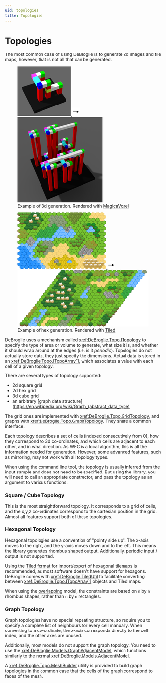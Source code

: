 ```yaml
---
uid: topologies
title: Topologies
---
```


Topologies
============

The most common case of using DeBroglie is to generate 2d images and tile maps, however, that is not all that can be generated.

<figure>
<a href="https://github.com/BorisTheBrave/DeBroglie/blob/master/samples/docs/columns.json">
<img src="../images/columns_in.png"/>
<img src="../images/arrow.png"/>
<img src="../images/columns_out.png"/>
</a>
<figcaption>Example of 3d generation. Rendered with <a href="http://magicavoxel.net">MagicaVoxel</a></figcaption>
</figure>


<figure>
<a href="https://github.com/BorisTheBrave/DeBroglie/blob/master/samples/docs/hexmini.json">
<img src="../images/hexmini_in.png"/>
<img src="../images/arrow.png"/>
<img src="../images/hexmini_out.png"/>
</a>
<figcaption>Example of hex generation. Rendered with <a href="https://www.mapeditor.org">Tiled</a></figcaption>
</figure>

DeBroglie uses a mechanism called <xref:DeBroglie.Topo.ITopology> to specify the type of area or volume to generate, what size it is, and whether it should wrap around at the edges (i.e. is it *periodic*). Topologies do not actually store data, they just specify the dimensions. Actual data is stored in an <xref:DeBroglie.Topo.ITopoArray`1>, which associates a value with each cell of a given topology.

There are several types of topology supported:
* 2d square grid
* 2d hex grid
* 3d cube grid
* an arbitrary [graph data structure](https://en.wikipedia.org/wiki/Graph_(abstract_data_type)

The grid ones are implemented with <xref:DeBroglie.Topo.GridTopology>, and graphs with <xref:DeBroglie.Topo.GraphTopology>. They share a common interface.

Each topology describes a set of cells (indexed consecutively from 0), how they correspond to 3d co-ordinates, and which cells are adjacent to each other, and in what direction. As WFC is a local algorithm, this is all the information needed for generation. However, some advanced features, such as mirroring, may not work with all topology types.

When using the command line tool, the topology is usually inferred from the input sample and does not need to be specified. But using the library, you will need to call an appropriate constructor, and pass the topology as an argument to various functions.

### Square / Cube Topology

This is the most straightforward topology. It corresponds to a grid of cells, and the x,y,z co-ordinates correspond to the cartesian position in the grid. Almost all features support both of these topologies.

### Hexagonal Topology

Hexagonal topologies use a convention of "pointy side up". The x-axis moves to the right, and the y-axis moves down and to the left. This means the library generates rhombus shaped output. Additionally, periodic input / output is not supported.

Using the [Tiled format](https://www.mapeditor.org/) for import/export of hexagonal tilemaps is recommended, as most software doesn't have support for hexagons. DeBroglie comes with <xref:DeBroglie.TiledUtil> to facilitate converting between <xref:DeBroglie.Topo.ITopoArray`1> objects and Tiled maps.

When using the [overlapping](#overlapping) model, the constraints are based on `n` by `n` rhombus shapes, rather than `n` by `n` rectangles.

### Graph Topology

Graph topologies have no special repeating structure, so require you to specify a complete list of neighbours for every cell manually. When converting to a co-ordinate, the x-axis corresponds directly to the cell index, and the other axes are unused.

Additionally, most models do not support the graph topology. You need to use the <xref:DeBroglie.Models.GraphAdjacentModel>, which functions similarly to the normal <xref:DeBroglie.Models.AdjacentModel>.

A <xref:DeBroglie.Topo.MeshBuilder> utility is provided to build graph topologies in the common case that the cells of the graph correspond to faces of the mesh.